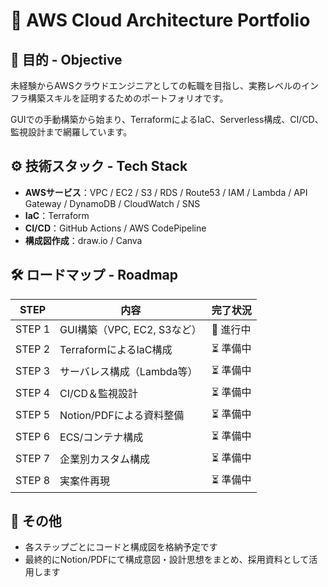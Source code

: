 # 🌟 AWS Cloud Architecture Portfolio

## 🎯 目的 - Objective
未経験からAWSクラウドエンジニアとしての転職を目指し、実務レベルのインフラ構築スキルを証明するためのポートフォリオです。

GUIでの手動構築から始まり、TerraformによるIaC、Serverless構成、CI/CD、監視設計まで網羅しています。

## ⚙ 技術スタック - Tech Stack
- **AWSサービス**：VPC / EC2 / S3 / RDS / Route53 / IAM / Lambda / API Gateway / DynamoDB / CloudWatch / SNS
- **IaC**：Terraform
- **CI/CD**：GitHub Actions / AWS CodePipeline
- **構成図作成**：draw.io / Canva

## 🛠 ロードマップ - Roadmap
| STEP | 内容 | 完了状況 |
|------|------|----------|
| STEP 1 | GUI構築（VPC, EC2, S3など） | 🔄 進行中 |
| STEP 2 | TerraformによるIaC構成 | ⏳ 準備中 |
| STEP 3 | サーバレス構成（Lambda等） | ⏳ 準備中 |
| STEP 4 | CI/CD＆監視設計 | ⏳ 準備中 |
| STEP 5 | Notion/PDFによる資料整備 | ⏳ 準備中 |
| STEP 6 | ECS/コンテナ構成 | ⏳ 準備中 |
| STEP 7 | 企業別カスタム構成 | ⏳ 準備中 |
| STEP 8 | 実案件再現 | ⏳ 準備中 |

## 📌 その他
- 各ステップごとにコードと構成図を格納予定です
- 最終的にNotion/PDFにて構成意図・設計思想をまとめ、採用資料として活用します